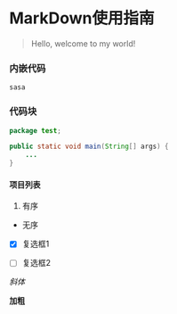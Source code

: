 # MarkDown使用指南

> Hello, welcome to my world!

### 内嵌代码
`sasa`

### 代码块
```java
package test;

public static void main(String[] args) {
    ...
}
```

#### 项目列表
1. 有序
* 无序
* [x] 复选框1
* [ ] 复选框2


*斜体*

**加粗**






















